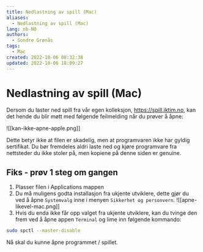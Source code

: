 ```yaml
---
title: Nedlastning av spill (Mac)
aliases: 
  - Nedlastning av spill (Mac)
lang: nb-NO
authors:
  - Sondre Grønås
tags:
  - Mac
created: 2022-10-06 08:32:38
updated: 2022-10-06 18:09:27
---
```

# Nedlastning av spill (Mac)
Dersom du laster ned spill fra vår egen kolleksjon, https://spill.iktim.no, kan det hende du blir møtt med følgende feilmelding når du prøver å åpne:

![[kan-ikke-apne-apple.png]]

Dette betyr ikke at filen er skadelig, men at programvaren ikke har gyldig sertifikat. Du bør fremdeles aldri laste ned og kjøre programvare fra nettsteder du ikke stoler på, men kopiene på denne siden er genuine.

## Fiks - prøv 1 steg om gangen
1. Plasser filen i Applications mappen
2. Du må muligens godta installasjon fra ukjente utviklere, dette gjør du ved å åpne `Systemvalg` inne i menyen `Sikkerhet og personvern`.
![[apne-likevel-mac.png]]
4. Hvis du enda ikke får opp valget fra ukjente utviklere, kan du tvinge den frem ved å åpne appen `Terminal` og lime inn følgende kommando:
```sh
sudo spctl --master-disable
```

Nå skal du kunne åpne programmet / spillet.